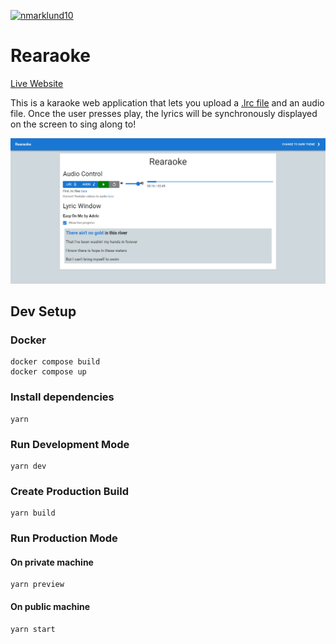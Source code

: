 [![nmarklund10](https://circleci.com/gh/nmarklund10/Rearaoke.svg?style=shield)](https://app.circleci.com/pipelines/github/nmarklund10/Rearaoke?filter=all)

# Rearaoke

[Live Website](https://rearaoke-d39ee58f8591.herokuapp.com/)

This is a karaoke web application that lets you upload a [.lrc file](https://en.wikipedia.org/wiki/LRC_(file_format)) and an audio file.  Once the user presses play, the lyrics will be synchronously displayed on the screen to sing along to!

![App Screenshot](docs/images/screenshot.png)

## Dev Setup
### Docker
```
docker compose build
docker compose up
```

### Install dependencies
```
yarn
```
### Run Development Mode
```
yarn dev
```
### Create Production Build
```
yarn build
```
### Run Production Mode
#### On private machine
```
yarn preview
```
#### On public machine
```
yarn start
```
